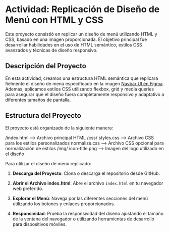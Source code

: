 # Actividad: Replicación de Diseño de Menú con HTML y CSS

Este proyecto consistió en replicar un diseño de menú utilizando HTML y CSS, basado en una imagen proporcionada. El objetivo principal fue desarrollar habilidades en el uso de HTML semántico, estilos CSS avanzados y técnicas de diseño responsivo.

## Descripción del Proyecto

En esta actividad, creamos una estructura HTML semántica que replicara fielmente el diseño de menú especificado en la imagen [Navbar UI en Figma](https://dribbble.com/shots/18482616-Navbar-UI-Figma-Auto-Layout). Además, aplicamos estilos CSS utilizando flexbox, grid y media queries para asegurar que el diseño fuera completamente responsivo y adaptativo a diferentes tamaños de pantalla.

## Estructura del Proyecto

El proyecto está organizado de la siguiente manera:

/index.html --> Archivo principal HTML
/css/
styles.css --> Archivo CSS para los estilos personalizados
normalize.css --> Archivo CSS opcional para normalización de estilos
/img/
icon-title.png --> Imagen del logo utilizado en el diseño

Para utilizar el diseño de menú replicado:

1. **Descarga del Proyecto**: Clona o descarga el repositorio desde GitHub.

2. **Abrir el Archivo index.html**: Abre el archivo `index.html` en tu navegador web preferido.

3. **Explorar el Menú**: Navega por las diferentes secciones del menú utilizando los botones y enlaces proporcionados.

4. **Responsividad**: Prueba la responsividad del diseño ajustando el tamaño de la ventana del navegador o utilizando herramientas de desarrollo para dispositivos móviles.
